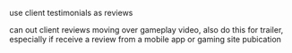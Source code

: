 use client testimonials as reviews

can out client reviews moving over gameplay video, also do this for trailer, especially if receive a review from a mobile app or gaming site pubication
